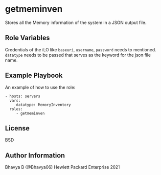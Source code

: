 getmeminven
=========

Stores all the Memory information of the system in a JSON output file.

Role Variables
--------------

Credentials of the iLO like `baseuri`, `username`, `password` needs to mentioned. `datatype` needs to be passed that serves as the keyword for the json file name.

Example Playbook
----------------

An example of how to use the role: 

    - hosts: servers
      vars:
         datatype: MemoryInventory
      roles:
         - getmeminven
         
License
-------

BSD

Author Information
------------------

Bhavya B (@Bhavya06) Hewlett Packard Enterprise 2021 
